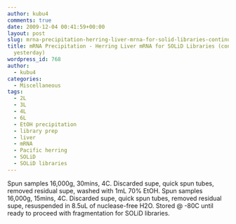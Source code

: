 ```yaml
---
author: kubu4
comments: true
date: 2009-12-04 00:41:59+00:00
layout: post
slug: mrna-precipitation-herring-liver-mrna-for-solid-libraries-continued-from-yesterday
title: mRNA Precipitation - Herring Liver mRNA for SOLiD Libraries (continued from
  yesterday)
wordpress_id: 768
author:
  - kubu4
categories:
  - Miscellaneous
tags:
  - 2L
  - 3L
  - 4L
  - 6L
  - EtOH precipitation
  - library prep
  - liver
  - mRNA
  - Pacific herring
  - SOLiD
  - SOLiD libraries
---
```


Spun samples 16,000g, 30mins, 4C. Discarded supe, quick spun tubes, removed residual supe, washed with 1mL 70% EtOH. Spun samples 16,000g, 15mins, 4C. Discarded supe, quick spun tubes, removed residual supe, resuspended in 8.5uL of nuclease-free H2O. Stored @ -80C until ready to proceed with fragmentation for SOLiD libraries.
